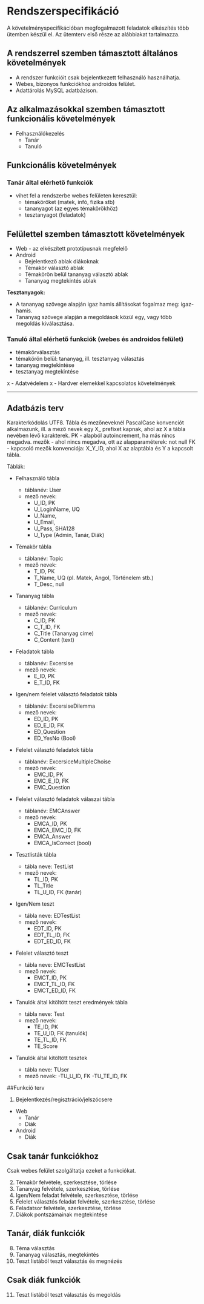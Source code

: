 # Rendszerspecifikáció

A követelményspecifikációban megfogalmazott feladatok elkészítés több ütemben készül el.
Az ütemterv első része az alábbiakat tartalmazza.	

## A rendszerrel szemben támasztott általános követelmények
- A rendszer funkcióit csak bejelentkezett felhasználó használhatja.
- Webes, bizonyos funkciókhoz androidos felület.
- Adattárolás MySQL adatbázison.

## Az alkalmazásokkal szemben támasztott funkcionális követelmények
- Felhasználókezelés
	- Tanár
	- Tanuló

## Funkcionális követelmények
### Tanár által elérhető funkciók
- vihet fel a rendszerbe webes felületen keresztül:
 	- témaköröket (matek, infó, fizika stb)
	- tananyagot (az egyes témakörökhöz)
	- tesztanyagot (feladatok)

## Felülettel szemben támasztott követelmények
- Web - az elkészített prototípusnak megfelelő
- Android
	- Bejelentkező ablak diákoknak
	- Témakör választó ablak
	- Témakörön belül tananyag választó ablak
	- Tananyag megtekintés ablak

**Tesztanyagok:**
- A tananyag szövege alapján igaz hamis állításokat fogalmaz meg: igaz-hamis.
- Tananyag szövege alapján a megoldások közül egy, vagy több megoldás kiválasztása.

### Tanuló által elérhető funkciók (webes és androidos felület)
- témakörválasztás
- témakörön belül: tananyag, ill. tesztanyag választás
- tananyag megtekintése
- tesztanyag megtekintése
	
x - Adatvédelem
x - Hardver elemekkel kapcsolatos követelmények

--------------------------------------

## Adatbázis terv

Karakterkódolás UTF8.
Tábla és mezőneveknél PascalCase konvenciót alkalmazunk, ill. a mező nevek egy X_ prefixet kapnak, ahol az X a tábla nevében lévő karakterek.
PK - alapból autoincrement, ha más nincs megadva.
mezők - ahol nincs megadva, ott az alapparaméterek: not null 
FK - kapcsoló mezők konvenciója: X_Y_ID, ahol X az alaptábla és Y a kapcsolt tábla.

Táblák:
- Felhasználó tábla
	- táblanév: User
	- mező nevek:
		- U_ID, PK 
		- U_LoginName, UQ
		- U_Name,
		- U_Email,
		- U_Pass, SHA128
		- U_Type (Admin, Tanár, Diák)
		
- Témakör tábla
	- táblanév: Topic
	- mező nevek:
		- T_ID, PK
		- T_Name, UQ (pl. Matek, Angol, Történelem stb.)
		- T_Desc, null

- Tananyag tábla
	- táblanév: Curriculum
	- mező nevek: 
		- C_ID, PK
		- C_T_ID, FK
		- C_Title (Tananyag címe)
		- C_Content (text)

- Feladatok tábla
	- táblanév: Excersise
	- mező nevek:
		- E_ID, PK
		- E_T_ID, FK

- Igen/nem felelet választó feladatok tábla
	- táblanév: ExcersiseDilemma
	- mező nevek:
		- ED_ID, PK
		- ED_E_ID, FK
		- ED_Question
		- ED_YesNo (Bool)
		
- Felelet választó feladatok tábla
	- táblanév: ExcersiceMultipleChoise
	- mező nevek:
		- EMC_ID, PK
		- EMC_E_ID, FK
		- EMC_Question
		
- Felelet választó feladatok válaszai tábla
	- táblanév: EMCAnswer
	- mező nevek:
		- EMCA_ID, PK
		- EMCA_EMC_ID, FK
		- EMCA_Answer
		- EMCA_IsCorrect (bool)
		
- Tesztlisták tábla
	- tábla neve: TestList
	- mező nevek:
		- TL_ID, PK
		- TL_Title
		- TL_U_ID, FK (tanár)
		
- Igen/Nem teszt
	- tábla neve: EDTestList
	- mező nevek:
		- EDT_ID, PK
		- EDT_TL_ID, FK
		- EDT_ED_ID, FK
		
- Felelet választó teszt
	- tábla neve: EMCTestList
	- mező nevek:
		- EMCT_ID, PK
		- EMCT_TL_ID, FK
		- EMCT_ED_ID, FK

- Tanulók által kitöltött teszt eredmények tábla
	- tábla neve: Test
	- mező nevek:
		- TE_ID, PK
		- TE_U_ID, FK (tanulók)
		- TE_TL_ID, FK
		- TE_Score
- Tanulók által kitöltött tesztek
	- tábla neve: TUser
	- mező nevek:
		-TU_U_ID, FK
		-TU_TE_ID, FK
		
##Funkció terv

1. Bejelentkezés/regisztráció/jelszócsere
- Web
	- Tanár
	- Diák
- Android
	- Diák

Csak tanár funkciókhoz
----------------------

Csak webes felület szolgáltatja ezeket a funkciókat.

2. Témakör felvétele, szerkesztése, törlése
3. Tananyag felvétele, szerkesztése, törlése
4. Igen/Nem feladat felvétele, szerkesztése, törlése
5. Felelet választós feladat felvétele, szerkesztése, törlése
6. Feladatsor felvétele, szerkesztése, törlése
7. Diákok pontszámainak megtekintése

Tanár, diák funkciók
--------------------

8. Téma választás
9. Tananyag választás, megtekintés
10. Teszt listából teszt választás és megnézés

Csak diák funkciók
------------------

11. Teszt listából teszt választás és megoldás
